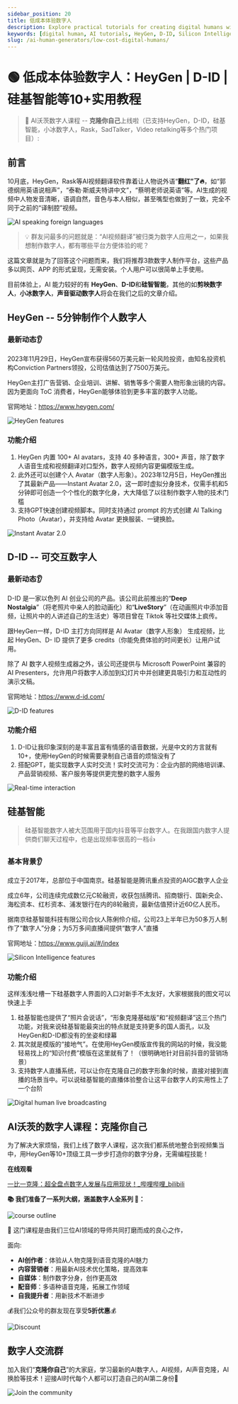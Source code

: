 ```yaml
---
sidebar_position: 20
title: 低成本体验数字人
description: Explore practical tutorials for creating digital humans with HeyGen, D-ID, Silicon Intelligence, and other platforms, featuring a comprehensive course on cloning yourself using AI.
keywords: [digital human, AI tutorials, HeyGen, D-ID, Silicon Intelligence, AI video translation, AI personal avatars]
slug: /ai-human-generators/low-cost-digital-humans/
---
```


# 🟢 低成本体验数字人：HeyGen | D-ID | 硅基智能等10+实用教程

> 🤥 AI沃茨数字人课程 -- **克隆你自己**上线啦（已支持HeyGen，D-ID，硅基智能，小冰数字人，Rask，SadTalker，Video retalking等多个热门项目）:

## **前言**

10月底，HeyGen，Rask等AI视频翻译软件靠着让人物说外语“**翻红”**了**🔥**，如“郭德纲用英语说相声”，“泰勒·斯威夫特讲中文”，“蔡明老师说英语”等。AI生成的视频中人物发音清晰，语调自然，音色与本人相似，甚至嘴型也做到了一致，完全不同于之前的“译制腔”视频。

![AI speaking foreign languages](https://cdn.jsdelivr.net/gh/donttal/imgbed/img/b054b70dddbc5c23d37d6ec12f1eaf6e.png)

> 💡 群友问最多的问题就是：“AI视频翻译”被归类为数字人应用之一，如果我想制作数字人，都有哪些平台方便体验的呢？

这篇文章就是为了回答这个问题而来，我们将推荐3款数字人制作平台，这些产品多以网页、APP 的形式呈现，无需安装。个人用户可以很简单上手使用。

目前体验上，AI 能力较好的有 **HeyGen**、**D-ID**和**硅智智能**，其他的如**剪映数字人**，**小冰数字人**，**声音驱动数字人**将会在我们之后的文章介绍。

## **HeyGen -- 5分钟制作个人数字人**

### **最新动态👂**

2023年11月29日，HeyGen宣布获得560万美元新一轮风险投资，由知名投资机构Conviction Partners领投，公司估值达到了7500万美元。

HeyGen主打广告营销、企业培训、讲解、销售等多个需要人物形象出镜的内容。因为更面向 ToC 消费者，HeyGen能够体验到更多丰富的数字人功能。

官网地址：https://www.heygen.com/

![HeyGen features](https://cdn.jsdelivr.net/gh/donttal/imgbed/img/008fafa3983e36338187e3dede9c196e.png)

### **功能介绍**

1. HeyGen 内置 100+ AI avatars，支持 40 多种语言，300+ 声音，除了数字人语音生成和视频翻译对口型外，数字人视频内容更偏模版生成。
2. 此外还可以创建个人 Avatar（数字人形象）。2023年12月5日，HeyGen推出了其最新产品——Instant Avatar 2.0，这一即时虚拟分身技术，仅需手机和5分钟即可创造一个个性化的数字化身，大大降低了以往制作数字人物的技术门槛
3. 支持GPT快速创建视频脚本。同时支持通过 prompt 的方式创建 AI Talking Photo（Avatar），并支持给 Avatar 更换服装、一键换脸。

![Instant Avatar 2.0](https://cdn.jsdelivr.net/gh/donttal/imgbed/img/20c3efbec7a7963471fb3a4b60f74c6e.png)

## **D-ID -- 可交互数字人**

### **最新动态👂**

D-ID 是一家以色列 AI 创业公司的产品。该公司此前推出的“**Deep Nostalgia**”（将老照片中亲人的脸动画化）和“**LiveStory**”（在动画照片中添加音频，让照片中的人讲述自己的生活史）等项目曾在 Tiktok 等社交媒体上疯传。

跟HeyGen一样，D-ID 主打方向同样是 AI Avatar（数字人形象） 生成视频，比起 HeyGen、D- ID 提供了更多 credits（你能免费体验的时间更长）让用户试用。

除了 AI 数字人视频生成器之外，该公司还提供与 Microsoft PowerPoint 兼容的 AI Presenters，允许用户将数字人添加到幻灯片中并创建更具吸引力和互动性的演示文稿。

官网地址：https://www.d-id.com/

![D-ID features](https://cdn.jsdelivr.net/gh/donttal/imgbed/img/887f50cec295cae08bc6178580b044f2.png)

### **功能介绍**

1. D-ID让我印象深刻的是丰富且富有情感的语音数据，光是中文的方言就有10+，使用HeyGen的时候需要录制自己语音的烦恼没有了
2. 搭配GPT，能实现数字人实时交流！实时交流可为：企业内部的网络培训课、产品营销视频、客户服务等提供更完整的数字人服务

![Real-time interaction](https://cdn.jsdelivr.net/gh/donttal/imgbed/img/4aae0f2563eb299f26bd67fd0a3d7c9a.png)

## **硅基智能**

> 硅基智能数字人被大范围用于国内抖音等平台数字人。在我跟国内数字人提供商们聊天过程中，也是出现频率很高的一档👍
> 

### **基本背景👂**

成立于2017年，总部位于中国南京。硅基智能是腾讯重点投资的AIGC数字人企业

成立6年，公司连续完成数亿元C轮融资，收获包括腾讯、招商银行、国新央企、海松资本、红杉资本、浦发银行在内的8轮融资，最新估值预计近60亿人民币。

据南京硅基智能科技有限公司合伙人陈俐伶介绍，公司23上半年已为50多万人制作了“数字人”分身；为5万多间直播间提供“数字人”直播

官网地址：https://www.guiji.ai/#/index

![Silicon Intelligence features](https://cdn.jsdelivr.net/gh/donttal/imgbed/img/778cea888f9b5af8335b7aaa33619dfb.png)

### **功能介绍**

这样浅浅吐槽一下硅基数字人界面的入口对新手不太友好，大家根据我的图文可以快速上手

1. 硅基智能也提供了“照片会说话”，“形象克隆基础版”和“视频翻译”这三个热门功能，对我来说硅基智能最突出的特点就是支持更多的国人面孔，以及HeyGen和D-ID都没有的坐姿和绿幕
2. 其次就是模版的“接地气”。在使用HeyGen模版宣传我的网站的时候，我没能轻易找上的“知识付费”模版在这里就有了！（很明确地针对目前抖音的营销场景）
3. 支持数字人直播系统，可以让你在克隆自己的数字形象的时候，直接对接到直播的场景当中。可以说硅基智能的直播体验整合让这平台数字人的实用性上了一个台阶

![Digital human live broadcasting](https://cdn.jsdelivr.net/gh/donttal/imgbed/img/e2d0a5131ffaaead4981eb521aeca682.png)

## **AI沃茨的数字人课程：克隆你自己**

为了解决大家烦恼，我们上线了数字人课程，这次我们都系统地整合到视频集当中，用HeyGen等10+顶级工具一步步打造你的数字分身，无需编程技能！

**在线观看**

[一比一克隆：超全盘点数字人发展与应用现状！_哔哩哔哩_bilibili](https://www.bilibili.com/video/BV1yw411E7Rt/?spm_id_from=888.80997.embed_other.whitelist&t=94)

**📚 我们准备了一系列大纲，涵盖数字人全系列 🧙：**

![course outline](https://cdn.jsdelivr.net/gh/donttal/imgbed/img/0495f16ce36d5bcb8fa893ceb6b25761.png)

🎯 这门课程是由我们三位AI领域的导师共同打磨而成的良心之作，

面向:

- **AI创作者**：体验从人物克隆到语音克隆的AI魅力
- **内容营销者**：用最新AI技术优化策略，提高效率
- **自媒体**：制作数字分身，创作更高效
- **配音师**：多语种语音克隆，拓展工作领域
- **自我提升者**：用新技术不断进步

💰我们公众号的群友现在享受**5折优惠**💰

![Discount](https://cdn.jsdelivr.net/gh/donttal/imgbed/img/21f51544c0413691690e7b08f3daa856.png)

## **数字人交流群**

加入我们“**克隆你自己**”的大家庭，学习最新的AI数字人，AI视频，AI声音克隆，AI换脸等技术！迎接AI时代每个人都可以打造自己的AI第二身份🤯

![Join the community](https://cdn.jsdelivr.net/gh/donttal/imgbed/img/831a651b096f6cd75f5b79099ae53222.png)